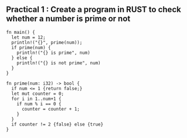 ## Practical 1 : Create a program in RUST to check whether a number is prime or not

```
fn main() {
  let num = 12;
  println!("{}", prime(num));
  if prime(num) {
    println!("{} is prime", num)
  } else {
    println!("{} is not prime", num)
  }
}

fn prime(num: i32) -> bool {
  if num <= 1 {return false;}
  let mut counter = 0;
  for i in 1..num+1 {
    if num % i == 0 {
      counter = counter + 1;
    }
  }
  if counter != 2 {false} else {true}
}
```

